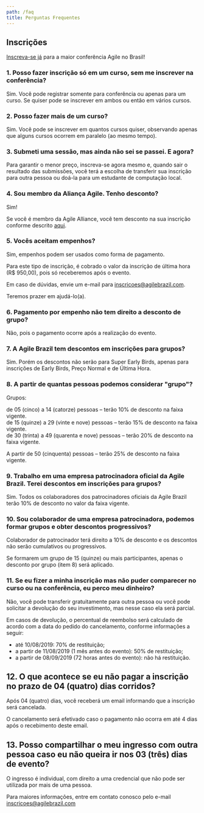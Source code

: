 ```yaml
---
path: /faq
title: Perguntas Frequentes
---
```


## Inscrições

[Inscreva-se já](https://inscricoes.agilebrazil.com/) para a maior conferência Agile no Brasil!

### 1. Posso fazer inscrição só em um curso, sem me inscrever na conferência?

Sim. Você pode registrar somente para conferência ou apenas para um curso. Se quiser pode se inscrever em ambos ou então em vários cursos.

### 2. Posso fazer mais de um curso?

Sim. Você pode se inscrever em quantos cursos quiser, observando apenas que alguns cursos ocorrem em paralelo (ao mesmo tempo).

### 3. Submeti uma sessão, mas ainda não sei se passei. E agora?

Para garantir o menor preço, inscreva-se agora mesmo e, quando sair o resultado das submissões, você terá a escolha de transferir sua inscrição para outra pessoa ou doá-la para um estudante de computação local.

### 4. Sou membro da Aliança Agile. Tenho desconto?

Sim!

Se você é membro da Agile Alliance, você tem desconto na sua inscrição conforme descrito [aqui](/2019/#register).

### 5. Vocês aceitam empenhos?

Sim, empenhos podem ser usados como forma de pagamento.

Para este tipo de inscrição, é cobrado o valor da inscrição de última hora (R$ 950,00), pois só receberemos após o evento.

Em caso de dúvidas, envie um e-mail para inscricoes@agilebrazil.com.

Teremos prazer em ajudá-lo(a).

### 6. Pagamento por empenho não tem direito a desconto de grupo?

Não, pois o pagamento ocorre após a realização do evento.

### 7. A Agile Brazil tem descontos em inscrições para grupos?

Sim. Porém os descontos não serão para Super Early Birds, apenas para inscrições de Early Birds, Preço Normal e de Última Hora.

### 8. A partir de quantas pessoas podemos considerar "grupo"?

Grupos:

de 05 (cinco) a 14 (catorze) pessoas – terão 10% de desconto na faixa vigente.  
de 15 (quinze) a 29 (vinte e nove) pessoas – terão 15% de desconto na faixa vigente.  
de 30 (trinta) a 49 (quarenta e nove) pessoas – terão 20% de desconto na faixa vigente.  

A partir de 50 (cinquenta) pessoas – terão 25% de desconto na faixa vigente.  


### 9. Trabalho em uma empresa patrocinadora oficial da Agile Brazil. Terei descontos em inscrições para grupos?

Sim. Todos os colaboradores dos patrocinadores oficiais da Agile Brazil terão 10% de desconto no valor da faixa vigente.

### 10. Sou colaborador de uma empresa patrocinadora, podemos formar grupos e obter descontos progressivos?

Colaborador de patrocinador terá direito a 10% de desconto e os descontos não serão cumulativos ou progressivos.

Se formarem um grupo de 15 (quinze) ou mais participantes, apenas o desconto por grupo (item 8) será aplicado.

### 11. Se eu fizer a minha inscrição mas não puder comparecer no curso ou na conferência, eu perco meu dinheiro?

Não, você pode transferir gratuitamente para outra pessoa ou você pode solicitar a devolução do seu investimento, mas nesse caso ela será parcial.

Em casos de devolução, o percentual de reembolso será calculado de acordo com a data do pedido do cancelamento, conforme informações a seguir:

- até 10/08/2019: 70% de restituição;
- a partir de 11/08/2019 (1 mês antes do evento): 50% de restituição;
- a partir de 08/09/2019 (72 horas antes do evento): não há restituição.

## 12. O que acontece se eu não pagar a inscrição no prazo de 04 (quatro) dias corridos?

Após 04 (quatro) dias, você receberá um email informando que a inscrição será cancelada.

O cancelamento será efetivado caso o pagamento não ocorra em até 4 dias após o recebimento deste email.

## 13. Posso compartilhar o meu ingresso com outra pessoa caso eu não queira ir nos 03 (três) dias de evento?

O ingresso é individual, com direito a uma credencial que não pode ser utilizada por mais de uma pessoa.

Para maiores informações, entre em contato conosco pelo e-mail inscricoes@agilebrazil.com